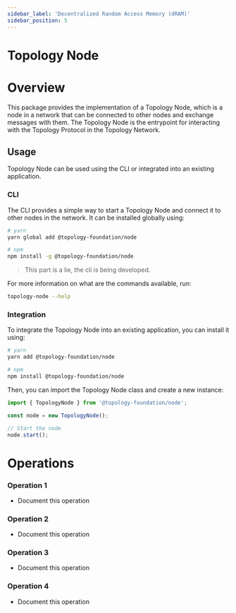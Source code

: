 ```yaml
---
sidebar_label: 'Decentralized Random Access Memory (dRAM)'
sidebar_position: 5
---
```


# Topology Node

# Overview

This package provides the implementation of a Topology Node, which is a node in a network that can be connected to other nodes and exchange messages with them. The Topology Node is the entrypoint for interacting with the Topology Protocol in the Topology Network.

## Usage

Topology Node can be used using the CLI or integrated into an existing application.

### CLI

The CLI provides a simple way to start a Topology Node and connect it to other nodes in the network. It can be installed globally using:

```bash
# yarn
yarn global add @topology-foundation/node

# npm
npm install -g @topology-foundation/node
```

> This part is a lie, the cli is being developed.

For more information on what are the commands available, run:

```bash
topology-node --help
```

### Integration

To integrate the Topology Node into an existing application, you can install it using:

```bash
# yarn
yarn add @topology-foundation/node

# npm
npm install @topology-foundation/node
```

Then, you can import the Topology Node class and create a new instance:

```javascript
import { TopologyNode } from '@topology-foundation/node';

const node = new TopologyNode();

// Start the node
node.start();
```

# Operations

### Operation 1
- Document this operation

### Operation 2
- Document this operation

### Operation 3
- Document this operation

### Operation 4
- Document this operation